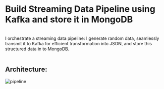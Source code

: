# **Build Streaming Data Pipeline using Kafka and store it in MongoDB**
<br />I orchestrate a streaming data pipeline: I generate random data, seamlessly transmit it to Kafka for efficient transformation into JSON, and store this structured data in to MongoDB.
<br />
<br />
## Architecture:
![pipeline](https://github.com/w-saeed/Streaming_DataPipeline_with_Kafka_and_store_it_in_MongoDB/assets/28221354/a0b3db82-688e-465f-b1bf-9cf1812d83f0)
